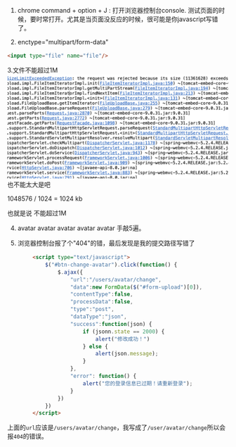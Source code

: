 1. chrome command + option + J : 打开浏览器控制台console. 测试页面的时候，要时常打开。尤其是当页面没反应的时候，很可能是你javascript写错了。


2. enctype="multipart/form-data" 
```html
<input type="file" name="file"/>
```

3.文件不能超过1M![如图所示](错误.jpeg)也不能太大是吧

1048576 / 1024  = 1024 kb

也就是说 不能超过1M

4. avatar avatar avatar avatar avatar 手敲5遍。

5. 浏览器控制台报了个"404"的错，最后发现是我的提交路径写错了
```html
        <script type="text/javascript">
            $("#btn-change-avatar").click(function() {
                $.ajax({
                    "url":"/users/avatar/change",
                    "data":new FormData($("#form-upload")[0]),
                    "contentType":false,
                    "processData":false,
                    "type":"post",
                    "dataType":"json",
                    "success":function(json) {
                        if (jsonn.state == 2000) {
                            alert("修改成功！")
                        } else {
                            alert(json.message);
                        }
                    },
                    "error": function() {
                        alert("您的登录信息已过期！请重新登录");
                    }
                })
            })
        </script>
```

上面的`url`应该是`/users/avatar/change`，我写成了`/user/avatar/change`所以会报`404`的错误。
